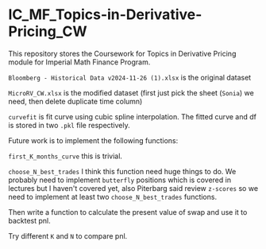 # IC_MF_Topics-in-Derivative-Pricing_CW
This repository stores the Coursework for Topics in Derivative Pricing module for Imperial Math Finance Program.

`Bloomberg - Historical Data v2024-11-26 (1).xlsx` is the original dataset

`MicroRV_CW.xlsx` is the modified dataset (first just pick the sheet (`Sonia`) we need, then delete duplicate time column)

`curvefit` is fit curve using cubic spline interpolation. The fitted curve and df is stored in two `.pkl` file respectively.

Future work is to implement the following functions:

`first_K_months_curve` this is trivial.

`choose_N_best_trades` I think this function need huge things to do. We probably need to implement `butterfly` positions which is covered in lectures but I haven't covered yet, also Piterbarg said review `z-scores` so we need to implement at least two `choose_N_best_trades` functions.

Then write a function to calculate the present value of swap and use it to backtest pnl.

Try different `K` and `N` to compare pnl.
